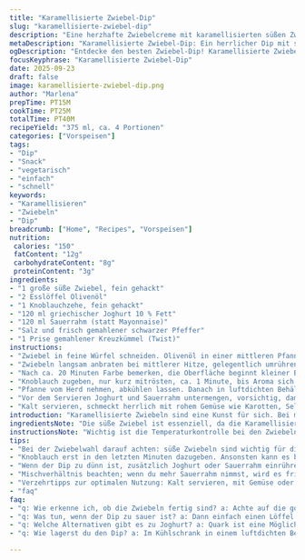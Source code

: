 ```yaml
---
title: "Karamellisierte Zwiebel-Dip"
slug: "karamellisierte-zwiebel-dip"
description: "Eine herzhafte Zwiebelcreme mit karamellisierten süßen Zwiebeln, Knoblauch, griechischem Joghurt und Mayonnaise. Eignet sich als Dip für Gemüsesticks oder Chips. Die leicht angepasste Version tauscht Mayonnaise gegen Sauerrahm und reduziert die Joghurtmenge, um eine frischere Textur und etwas mehr Säure zu erreichen. Die Zubereitung fokussiert auf das Erkennen der goldbraunen Farbe und des Aromas der Zwiebeln, das langsam süß und tief wird. Weniger Zucker als gewöhnlich, dafür intensiver Geschmack. Ideal, wenn man auf Gluten und Nüsse verzichten will, trotzdem vegetarisch und cremig."
metaDescription: "Karamellisierte Zwiebel-Dip: Ein herrlicher Dip mit süßen Zwiebeln und griechischem Joghurt, ideal für Gemüse und Chips."
ogDescription: "Entdecke den besten Zwiebel-Dip! Karamellisierte Zwiebeln vereinen sich mit Joghurt und Sauerrahm für den perfekten Snack."
focusKeyphrase: "Karamellisierte Zwiebel-Dip"
date: 2025-09-23
draft: false
image: karamellisierte-zwiebel-dip.png
author: "Marlena"
prepTime: PT15M
cookTime: PT25M
totalTime: PT40M
recipeYield: "375 ml, ca. 4 Portionen"
categories: ["Vorspeisen"]
tags:
- "Dip"
- "Snack"
- "vegetarisch"
- "einfach"
- "schnell"
keywords:
- "Karamellisieren"
- "Zwiebeln"
- "Dip"
breadcrumb: ["Home", "Recipes", "Vorspeisen"]
nutrition: 
 calories: "150"
 fatContent: "12g"
 carbohydrateContent: "8g"
 proteinContent: "3g"
ingredients:
- "1 große süße Zwiebel, fein gehackt"
- "2 Esslöffel Olivenöl"
- "1 Knoblauchzehe, fein gehackt"
- "120 ml griechischer Joghurt 10 % Fett"
- "120 ml Sauerrahm (statt Mayonnaise)"
- "Salz und frisch gemahlener schwarzer Pfeffer"
- "1 Prise gemahlener Kreuzkümmel (Twist)"
instructions:
- "Zwiebel in feine Würfel schneiden. Olivenöl in einer mittleren Pfanne erhitzen, nicht zu heiß, sonst verbrennt die Zwiebel außen, Kern bleibt hart."
- "Zwiebeln langsam anbraten bei mittlerer Hitze, gelegentlich umrühren. Kein Deckel, sonst schwitzt die Zwiebel nur. Ziel: goldbraun, weich, süßlich, nicht dunkelbraun oder schwarz."
- "Nach ca. 20 Minuten Farbe bemerken, die Oberfläche beginnt kleiner Blasen zu werfen, leichter süßer Duft – jetzt Salz hinzufügen und pfeffern."
- "Knoblauch zugeben, nur kurz mitrösten, ca. 1 Minute, bis Aroma sich entfaltet, aber nicht verbrennen lassen, das wird bitter."
- "Pfanne vom Herd nehmen, abkühlen lassen. Danach in luftdichten Behälter umfüllen und mindestens 45 Minuten im Kühlschrank ruhen lassen, damit Aromen sich verbinden und die Zwiebel erst richtig durchzieht."
- "Vor dem Servieren Joghurt und Sauerrahm untermengen, vorsichtig, damit die Struktur cremig bleibt. Nochmals Abschmecken, eventuell mit etwas mehr Kreuzkümmel den Geschmack anheben, das verleiht eine überraschende Tiefe."
- "Kalt servieren, schmeckt herrlich mit rohem Gemüse wie Karotten, Sellerie oder knusprigen Kartoffelchips."
introduction: "Karamellisierte Zwiebeln sind eine Kunst für sich. Bei meiner ersten Version wurden sie zu schnell zu dunkel, bitter statt süß. Die Geduld ist das A und O; lieber niedrige Hitze und öfter mal rühren. Dieser Dip verbindet cremigen griechischen Joghurt mit der milden Säure von Sauerrahm, statt schwerer Mayonnaise; eine leichte, aber reichhaltige Basis. Den Knoblauch gebe ich nur kurz dazu, denn verbrannt ist bitter, und das zerstört die sonst runde Süße der Zwiebeln. Mit einem Hauch Kreuzkümmel ungewöhnlich, aber ich schwöre, gibt eine schöne warme Note, die sonst fehlt. Nach dem Abkühlen im Kühlschrank verbinden sich die Aromen, geben dem Dip Tiefe und machen ihn spannender. Kein Kunstwerk, aber was fürs Herz, für kleine, schmackhafte Momente an der Käseplatte oder beim Fernsehabend."
ingredientsNote: "Die süße Zwiebel ist essenziell, da die Karamellisierung nur mit einem milden, zuckerhaltigen Typ gelingt. Normale weiße Zwiebeln funktionieren, sind aber herber. Olivenöl hat genug Aroma, aber man kann auch raffiniertes Sonnenblumenöl nehmen, dann wird der Geschmack neutraler, aber die Karamellisierung bleibt erhalten. Sauerrahm ersetzt die Mayonnaise, weil ich die Säure und Frische bevorzuge, außerdem reduziert das den Fettgehalt ein wenig. Statt Knoblauch kann auch Schalotte verwendet werden, gibt eine mildere Würze, sollte aber fein gehackt sein. Der extra Kreuzkümmel ist nicht klassisch, gibt dem Ganzen aber ein kleines Geheimnis. Wer kein Kreuzkümmel mag, nimmt edelsüßes Paprikapulver, aber vorsichtig dosieren, sonst bricht die Harmonie. Salz nie zu früh, sonst zieht die Zwiebel zu viel Wasser und schmort eher, als karamellisiert zu werden."
instructionsNote: "Wichtig ist die Temperaturkontrolle bei den Zwiebeln. Zu heiß, sie verbrennen, zu kalt, sie garen nur und trocknen aus. Die goldbraune Farbe und das süße Duftsignal sind deine Indikatoren, nicht die Zeit. Knoblauch immer zuletzt und nur kurz, sonst wird es bitter. Beim Kühlen fällt die Bindung etwas ab, erst nach 30 Minuten im Kühlschrank verschmelzen die Aromen richtig. Beim Mischen mit Joghurt und Sauerrahm vorsichtig rühren, sonst wird alles zu flüssig. Wenn der Dip zu dünn ist, ruhig noch etwas mehr Joghurt oder Sauerrahm hinzufügen. Wer es dicker mag, einfach weniger Flüssigkeit verwenden oder länger einkühlen lassen. Generell gilt: lieber etwas zu kurz als zu lange karamellisieren; Geschmack nachwürzen kann man immer, verbranntes Aroma lässt sich nicht mehr retten. Reste halten sich im verschlossenen Behälter 2–3 Tage, gelegentlich umrühren, falls sich Wasser absetzt."
tips:
- "Bei der Zwiebelwahl darauf achten: süße Zwiebeln sind wichtig für die Karamellisierung. Normale weiße Zwiebeln sind intensiver und weniger süß. Verwende auch mal Schalotten, die geben eine mildere Note. Langsame Hitze ist entscheidend; es kann bis zu 25 Minuten dauern. Haferflocken statt Joghurt verwenden? Geht, aber der Geschmack verändert sich. Experimentiere auch mit Gewürzen, wie Paprika oder sogar etwas Curry."
- "Knoblauch erst in den letzten Minuten dazugeben. Ansonsten kann es bitter werden und die feine Süße der Zwiebeln überdecken. Lieber vorsichtig umrühren, damit der Knoblauch gleichmäßig bräunt. Über die Zwiebeln soll eine goldbraune Farbe kommen, die du mit dem Geruch kontrollierst. Wenn es süßlich duftet, kannst du das Salz hinzufügen. Achte darauf, nicht zu früh zu salzen; sonst zieht die Zwiebel Wasser."
- "Wenn der Dip zu dünn ist, zusätzlich Joghurt oder Sauerrahm einrühren. Dadurch bleibt er schön cremig. Sichtbar wird er durch die goldbraune Farbe der Zwiebeln. Das Abkühlen im Kühlschrank ist unumgänglich. Es braucht Zeit für die Aromen, um sich zu verbinden. Grob gesagt: mindestens 30 Minuten. Bei der Lagertemperatur aufpassen; nicht zu kalt, sonst wird der Dip fest."
- "Mischverhältnis beachten; wenn du mehr Sauerrahm nimmst, wird es frischer, aber auch mehr Kalorien. Der Kreuzkümmel sorgt für eine interessante Tiefe, kann aber auch weggelassen werden. Paprikapulver ist ein guter Ersatz, aber vorsichtig dosieren. Wenn der Dip mehrere Tage hält? Haltbarkeit im Kühlschrank beträgt 2–3 Tage. Gelegentlich umrühren, um die Konsistenz zu behalten."
- "Verzehrtipps zur optimalen Nutzung: Kalt servieren, mit Gemüse oder Chips. Karotten sind ideal. Sellerie bringt einen schönen Crunch. Zum Fernsehabend kann man eine große Schüssel vorbereiten. Wenn du Gäste hast? Bereite ihn einen Tag vorher vor. Die Zeit im Kühlschrank bringt eine bessere Textur."
- "faq"
faq:
- "q: Wie erkenne ich, ob die Zwiebeln fertig sind? a: Achte auf die goldbraune Farbe. Sie sollten weich sein. Der Duft wird süßlich. Keine Röststoffe. Wichtig ist, die Hitze konstant zu halten."
- "q: Was tun, wenn der Dip zu sauer ist? a: Dann einfach einen Löffel Joghurt hinzufügen. Das bindet das Säure Gefühl. Zudem kann ein Löffel Honig helfen, wenn du es süßer magst. Achte aber auf die Balance."
- "q: Welche Alternativen gibt es zu Joghurt? a: Quark ist eine Möglichkeit. Es hat eine ähnliche Konsistenz, bringt aber weniger Fett mit. Kokosjoghurt kann auch verwendet werden, ist aber etwas süßlicher."
- "q: Wie lagerst du den Dip? a: Im Kühlschrank in einem luftdichten Behälter. Gut abdecken. Nach 2-3 Tagen prüfen; gerochen wird’s intensiv. Umrühren, falls sich Flüssigkeit absetzt. Halte es nicht in der Nähe von Zwiebeln, um den Geschmack nicht zu vermischen."

---
```

